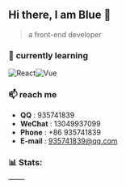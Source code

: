 ## Hi there, I am Blue 👋

> a front-end developer



### 🌱 **currently learning**

![React](https://img.shields.io/badge/react-%23087ea4.svg?style=for-the-badge&logo=react&logoColor=%2361DAFB&color=%23000000)![Vue](https://img.shields.io/badge/vuejs-%2335495e.svg?style=for-the-badge&logo=vuedotjs&logoColor=%234FC08D)



### 📫 reach me

- **QQ** : 935741839
- **WeChat** : 13049937099
- **Phone** : +86 935741839
- **E-mail** : 935741839@qq.com



### 📊 Stats:

| <img align="center" src="https://github-readme-stats.vercel.app/api?username=kirokiller&show_icons=true&theme=buefy&hide_border=true" alt="" /> | <img align="center" src="https://github-readme-stats.vercel.app/api/top-langs/?username=kirokiller&layout=compact&theme=buefy&hide_border=true" alt="" /> |
| ----------------------------------------------------------------------------------------------------------------------------------------------- | --------------------------------------------------------------------------------------------------------------------------------------------------------- |